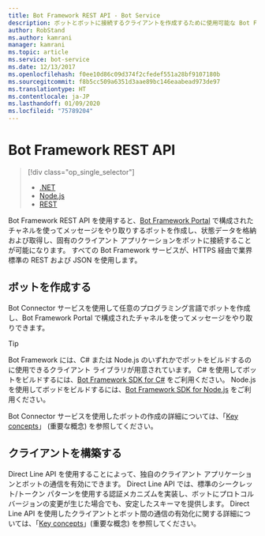 ```yaml
---
title: Bot Framework REST API - Bot Service
description: ボットとボットに接続するクライアントを作成するために使用可能な Bot Framework REST API の概要について説明します。
author: RobStand
ms.author: kamrani
manager: kamrani
ms.topic: article
ms.service: bot-service
ms.date: 12/13/2017
ms.openlocfilehash: f0ee10d86c09d374f2cfedef551a28bf9107180b
ms.sourcegitcommit: f8b5cc509a6351d3aae89bc146eaabead973de97
ms.translationtype: HT
ms.contentlocale: ja-JP
ms.lasthandoff: 01/09/2020
ms.locfileid: "75789204"
---
```

# <a name="bot-framework-rest-apis"></a>Bot Framework REST API
> [!div class="op_single_selector"]
> - [.NET](../dotnet/bot-builder-dotnet-overview.md)
> - [Node.js](../nodejs/bot-builder-nodejs-overview.md)
> - [REST](../rest-api/bot-framework-rest-overview.md)

Bot Framework REST API を使用すると、<a href="https://dev.botframework.com/" target="_blank">Bot Framework Portal</a> で構成されたチャネルを使ってメッセージをやり取りするボットを作成し、状態データを格納および取得し、固有のクライアント アプリケーションをボットに接続することが可能になります。 すべての Bot Framework サービスが、HTTPS 経由で業界標準の REST および JSON を使用します。

## <a name="build-a-bot"></a>ボットを作成する

Bot Connector サービスを使用して任意のプログラミング言語でボットを作成し、Bot Framework Portal で構成されたチャネルを使ってメッセージをやり取りできます。 

> [!TIP]
> Bot Framework には、C# または Node.js のいずれかでボットをビルドするのに使用できるクライアント ライブラリが用意されています。 C# を使用してボットをビルドするには、[Bot Framework SDK for C#](../dotnet/bot-builder-dotnet-overview.md) をご利用ください。 Node.js を使用してボッドをビルドするには、[Bot Framework SDK for Node.js](../nodejs/index.md) をご利用ください。 

Bot Connector サービスを使用したボットの作成の詳細については、「[Key concepts](bot-framework-rest-connector-concepts.md)」 (重要な概念) を参照してください。

## <a name="build-a-client"></a>クライアントを構築する

Direct Line API を使用することによって、独自のクライアント アプリケーションとボットの通信を有効にできます。 Direct Line API では、標準のシークレット/トークン パターンを使用する認証メカニズムを実装し、ボットにプロトコル バージョンの変更が生じた場合でも、安定したスキーマを提供します。 Direct Line API を使用したクライアントとボット間の通信の有効化に関する詳細については、「[Key concepts](bot-framework-rest-direct-line-3-0-concepts.md)」(重要な概念) を参照してください。 